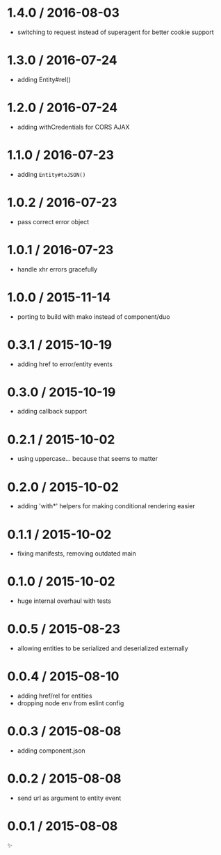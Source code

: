 
1.4.0 / 2016-08-03
==================

  * switching to request instead of superagent for better cookie support

1.3.0 / 2016-07-24
==================

  * adding Entity#rel()

1.2.0 / 2016-07-24
==================

  * adding withCredentials for CORS AJAX

1.1.0 / 2016-07-23
==================

  * adding `Entity#toJSON()`

1.0.2 / 2016-07-23
==================

  * pass correct error object

1.0.1 / 2016-07-23
==================

  * handle xhr errors gracefully

1.0.0 / 2015-11-14
==================

  * porting to build with mako instead of component/duo

0.3.1 / 2015-10-19
==================

  * adding href to error/entity events

0.3.0 / 2015-10-19
==================

  * adding callback support

0.2.1 / 2015-10-02
==================

  * using uppercase... because that seems to matter

0.2.0 / 2015-10-02
==================

  * adding 'with*' helpers for making conditional rendering easier

0.1.1 / 2015-10-02
==================

  * fixing manifests, removing outdated main

0.1.0 / 2015-10-02
==================

  * huge internal overhaul with tests

0.0.5 / 2015-08-23
==================

  * allowing entities to be serialized and deserialized externally

0.0.4 / 2015-08-10
==================

  * adding href/rel for entities
  * dropping node env from eslint config

0.0.3 / 2015-08-08
==================

  * adding component.json

0.0.2 / 2015-08-08
==================

  * send url as argument to entity event

0.0.1 / 2015-08-08
==================

:sparkles:
